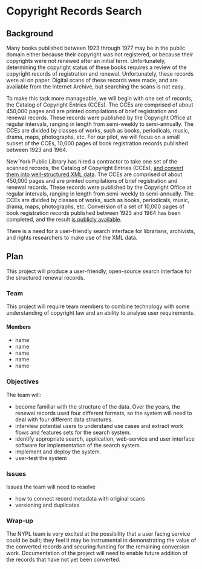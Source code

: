 # Copyright Records Search

## Background

Many books published between 1923 through 1977 may be in the public domain either because their copyright was not registered, or because their copyrights were not renewed after an initial term. Unfortunately, determining the copyright status of these books requires a review of the copyright records of registration and renewal. Unfortunately, these records were all on paper. Digital scans of these records were made, and are available from the Internet Archive, but searching the scans is not easy.

To make this task more manageable, we will begin with one set of records, the Catalog of Copyright Entries (CCEs). The CCEs are comprised of about 450,000 pages and are printed compilations of brief registration and renewal records. These records were published by the Copyright Office at regular intervals, ranging in length from semi-weekly to semi-annually. The CCEs are divided by classes of works, such as books, periodicals, music, drama, maps, photographs, etc. For our pilot, we will focus on a small subset of the CCEs, 10,000 pages of book registration records published between 1923 and 1964.

New York Public Library has hired a contractor to take one set of the scanned records, the Catalog of Copyright Entries (CCEs), [and convert them into well-structured XML data](https://www.nypl.org/blog/2018/03/30/unlocking-record-american-creativity). The CCEs are comprised of about 450,000 pages and are printed compilations of brief registration and renewal records. These records were published by the Copyright Office at regular intervals, ranging in length from semi-weekly to semi-annually. The CCEs are divided by classes of works, such as books, periodicals, music, drama, maps, photographs, etc. Conversion of a set of 10,000 pages of book registration records published between 1923 and 1964 has been completed, and the result [is publicly available](https://github.com/NYPL/catalog_of_copyright_entries_project).

There is a need for a user-friendly search interface for librarians, archivists, and rights researchers to make use of the XML data.

## Plan

This project will produce a user-friendly, open-source search interface for the structured renewal records.

### Team
This project will require team members to combine technology with some understanding of copyright law and an ability to analyse user requirements.

#### Members
 - name
 - name
 - name
 - name
 - name

### Objectives
The team will:

 - become familiar with the structure of the data. Over the years, the renewal records used four different formats, so the system will need to deal with four different data structures.
 - interview potential users to understand use cases and extract work flows and features sets for the search system.
 - identify appropriate search, application, web-service and user interface software for implementation of the search system.
 - implement and deploy the system.
 - user-test the system

### Issues
Issues the team will need to resolve

 - how to connect record metadata with original scans
 - versioning and duplicates

### Wrap-up
The NYPL team is very excited at the possibility that a user facing service could be built; they feel it may be instrumental in demonstrating the value of the converted records and securing funding for the remaining conversion work. Documentation of the project will need to enable future addition of the records that have not yet been converted.